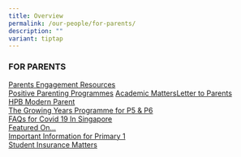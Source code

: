 ```yaml
---
title: Overview
permalink: /our-people/for-parents/
description: ""
variant: tiptap
---
```

<h3>FOR PARENTS</h3>
<p><a href="/our-people/for-parents/Parents-Engagement-Resources/overview" rel="noopener noreferrer nofollow" target="_blank">Parents Engagement Resources</a> 
<br><a href="/our-people/for-parents/Positive-Parenting-Programmes/overview" rel="noopener noreferrer nofollow" target="_blank">Positive Parenting Programmes</a>
<a href="/our-people/for-parents/Academic-Matters/overview" rel="noopener noreferrer nofollow" target="_blank">Academic Matters</a><a href="/our-people/for-parents/administrative-matters" rel="noopener noreferrer nofollow" target="_blank">Letter to Parents</a>
<br><a href="/our-people/for-parents/HPB-modern-parent" rel="noopener noreferrer nofollow" target="_blank">HPB Modern Parent</a>
<br><a href="/our-people/for-parents/growing-years" rel="noopener noreferrer nofollow" target="_blank">The Growing Years Programme for P5 &amp; P6</a>
<br><a href="/our-people/for-parents/covid-19-faqs" rel="noopener noreferrer nofollow" target="_blank">FAQs for Covid 19 In Singapore</a>
<br><a href="/our-people/for-parents/featured-on" rel="noopener noreferrer nofollow" target="_blank">Featured On...</a>
<br><a href="/our-people/for-parents/impt-info-p1" rel="noopener noreferrer nofollow" target="_blank">Important Information for Primary 1</a>
<br><a href="/for-parents/Student-Insurance-Matters/" rel="noopener noreferrer nofollow" target="_blank">Student Insurance Matters</a>
</p>
